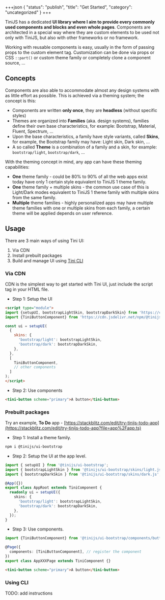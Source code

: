 +++json
{
  "status": "publish",
  "title": "Get Started",
  "category": "uncategorized"
}
+++

TiniJS has a dedicated **UI library where I aim to provide every commonly used components and blocks and even whole pages**. Components are architected in a special way where they are custom elements to be used not only with TiniJS, but also with other frameworks or no framework.

Working with reusable components is easy, usually in the form of passing props to the custom element tag. Customization can be done via props or CSS `::part()` or custom theme family or completely clone a component source, ...

## Concepts

Components are also able to accommodate almost any design systems with as little effort as possible. This is achieved via a theming system; the concept is this:

- Components are written **only once**, they are **headless** (without specific styles)
- Themes are organized into **Families** (aka. design systems), families define their own base characteristics, for example: Bootstrap, Material, Fluent, Spectrum, ...
- Upon the base characteristics, a family have style variants, called **Skins**, for example, the Bootstrap family may have: Light skin, Dark skin, ...
- A so called **Theme** is a combination of a family and a skin, for example: `bootstrap/light`, `bootstrap/dark`, ...

With the theming concept in mind, any app can have these theming capabilities:

- **One** theme family - could be 80% to 90% of all the web apps exist today have only 1 certain style equivalent to TiniJS 1 theme family.
- **One** theme family + multiple skins - the common use case of this is Light/Dark modes equivalent to TiniJS 1 theme family with multiple skins from the same family.
- **Multiple** theme families - highly personalized apps may have multiple theme families with one or multiple skins from each family, a certain theme will be applied depends on user reference.

## Usage

There are 3 main ways of using Tini UI:
1. Via CDN
2. Install prebuilt packages
3. Build and manage UI using [Tini CLI](/cli)

### Via CDN

CDN is the simplest way to get started with Tini UI, just include the script tag in your HTML file.

- Step 1: Setup the UI

```html
<script type="module">
import {setupUI, bootstrapLightSkin, bootstrapDarkSkin} from 'https://cdn.jsdelivr.net/npm/@tinijs/ui-bootstrap/bundled/setup.js';
import {TiniButtonComponent} from 'https://cdn.jsdelivr.net/npm/@tinijs/ui-bootstrap/bundled/components.js';

const ui = setupUI(
  {
    skins: {
      'bootstrap/light': bootstrapLightSkin,
      'bootstrap/dark': bootstrapDarkSkin,
    },
  },
  [
    TiniButtonComponent,
    // other components
  ]
);
</script>
```

- Step 2: Use components

```html
<tini-button scheme="primary">A button</tini-button>
```

### Prebuilt packages

Try an example, **To Do** app - [https://stackblitz.com/edit/try-tinijs-todo-app](https://stackblitz.com/edit/try-tinijs-todo-app?file=app%2Fapp.ts)

- Step 1: Install a theme family.

```bash
npm i @tinijs/ui-bootstrap
```

- Step 2: Setup the UI at the app level.

```ts
import { setupUI } from '@tinijs/ui-bootstrap';
import { bootstrapLightSkin } from '@tinijs/ui-bootstrap/skins/light.js';
import { bootstrapDarkSkin } from '@tinijs/ui-bootstrap/skins/dark.js';

@App({})
export class AppRoot extends TiniComponent {
  readonly ui = setupUI({
    skins: {
      'bootstrap/light': bootstrapLightSkin,
      'bootstrap/dark': bootstrapDarkSkin,
    },
  });
}
```

- Step 3: Use components.

```ts
import {TiniButtonComponent} from '@tinijs/ui-bootstrap/components/button.js';

@Page({
  components: [TiniButtonComponent], // register the component
})
export class AppXXXPage extends TiniComponent {}
```

```html
<tini-button scheme="primary">A button</tini-button>
```

### Using CLI

TODO: add instructions
